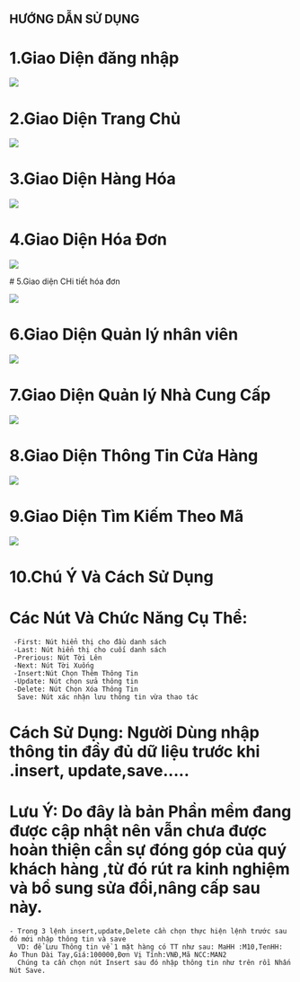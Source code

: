   ## HƯỚNG DẪN SỬ DỤNG
# 1.Giao Diện đăng nhập

<p><img src="https://scontent.fdad3-2.fna.fbcdn.net/v/t1.0-9/19989441_683435008534418_3457525260356152192_n.jpg?oh=0ee7e856dc2071d42716809c47a39534&oe=5A0FF806"></p>

# 2.Giao Diện Trang Chủ

<p><img src="https://scontent.fdad3-2.fna.fbcdn.net/v/t1.0-9/20046543_683435068534412_6993630042130811558_n.jpg?oh=d3eab008fbf4181faee0d10c52e269a0&oe=5A0E05A6"></p>

# 3.Giao Diện Hàng Hóa

<p><img src="https://scontent.fdad3-2.fna.fbcdn.net/v/t1.0-9/19989662_683435041867748_6069049827342700369_n.jpg?oh=c311346ccb4c0ecd8498ebe008665036&oe=59F563A2"></p>

# 4.Giao Diện Hóa Đơn

<p><img src="https://scontent.fdad3-2.fna.fbcdn.net/v/t1.0-9/19990498_683435011867751_2890607036458517967_n.jpg?oh=76f3929667706fee5c8c618fe7b764ee&oe=5A031948"></p>
# 5.Giao diện CHi tiết hóa đơn

<p><img src="https://scontent.fdad3-2.fna.fbcdn.net/v/t1.0-9/20106497_683435005201085_8288571579490769556_n.jpg?oh=217175af6d207b3d8b59749d14aff227&oe=59F9ADAF"></p>

# 6.Giao Diện Quản lý nhân viên

<p><img src="https://scontent.fdad3-2.fna.fbcdn.net/v/t1.0-9/20106366_683435038534415_7640511584200273938_n.jpg?oh=8c6dc931f016e6fd40c687c010554aa3&oe=5A1080D2"></p>

# 7.Giao Diện Quản lý Nhà Cung Cấp

<p><img src="https://scontent.fdad3-2.fna.fbcdn.net/v/t1.0-9/19989437_683435028534416_1738466048895629596_n.jpg?oh=f0ed2d3f02b0df3c77fe79a2e8dd42ec&oe=5A0F1781"></p>

# 8.Giao Diện Thông Tin Cửa Hàng

<p><img src="https://scontent.fdad3-2.fna.fbcdn.net/v/t1.0-9/20106286_683435071867745_6363357483926006421_n.jpg?oh=614065735c3535974b7d838248012244&oe=5A111426"></p>

# 9.Giao Diện Tìm Kiếm Theo Mã

<p><img src="https://scontent.fdad3-2.fna.fbcdn.net/v/t1.0-9/20046543_683435068534412_6993630042130811558_n.jpg?oh=d3eab008fbf4181faee0d10c52e269a0&oe=5A0E05A6"></p>

# 10.Chú Ý Và Cách Sử Dụng

  # Các Nút Và Chức Năng Cụ Thể:
     -First: Nút hiển thị cho đầu danh sách
     -Last: Nút hiển thị cho cuối danh sách
     -Prerious: Nút Tời Lên
     -Next: Nút Tời Xuống
     -Insert:Nút Chọn Thêm Thông Tin
     -Update: Nút chọn sửa thông tin
     -Delete: Nút Chọn Xóa Thông Tin
      Save: Nút xác nhận lưu thông tin vừa thao tác
    
 # Cách Sử Dụng: Người Dùng nhập thông tin đầy đủ dữ liệu trước khi .insert, update,save.....
 
 # Lưu Ý: Do đây là bản Phần mềm đang được cập nhật nên vẫn chưa được hoàn thiện cần sự đóng góp của quý khách hàng ,từ đó rút ra kinh nghiệm và bổ sung sửa đổi,nâng cấp sau này.
    - Trong 3 lệnh insert,update,Delete cần chọn thực hiện lệnh trước sau đó mới nhập thông tin và save
      VD: để Lưu Thông tin về 1 mặt hàng có TT như sau: MaHH :M10,TenHH: Áo Thun Dài Tay,Giá:100000,Đơn Vị Tính:VNĐ,Mã NCC:MAN2
      Chúng ta cần chọn nút Insert sau đó nhập thông tin như trên rồi Nhấn Nút Save.
